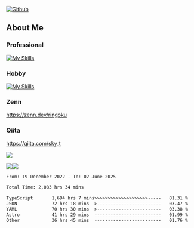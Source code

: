 [![Github](https://img.shields.io/github/followers/skyt-a?label=Follow&style=social)](https://github.com/skyt-a)

## About Me
### Professional
[![My Skills](https://skillicons.dev/icons?i=react,ts,js,nodejs,java,graphql,firebase,githubactions&theme=light)](https://skillicons.dev)
### Hobby
[![My Skills](https://skillicons.dev/icons?i=unity,rust,py&theme=light)](https://skillicons.dev)

### Zenn
https://zenn.dev/ringoku
### Qiita
https://qiita.com/sky_t


![](https://github-profile-summary-cards.vercel.app/api/cards/profile-details?username=skyt-a&theme=default)

![](https://github-profile-summary-cards.vercel.app/api/cards/repos-per-language?username=skyt-a&theme=default)![](https://github-profile-summary-cards.vercel.app/api/cards/stats?username=RinGoku&theme=default)

<!--START_SECTION:waka-->

```txt
From: 19 December 2022 - To: 02 June 2025

Total Time: 2,083 hrs 34 mins

TypeScript       1,694 hrs 7 mins>>>>>>>>>>>>>>>>>>>>-----   81.31 %
JSON             72 hrs 18 mins  >------------------------   03.47 %
YAML             70 hrs 30 mins  >------------------------   03.38 %
Astro            41 hrs 29 mins  -------------------------   01.99 %
Other            36 hrs 45 mins  -------------------------   01.76 %
```

<!--END_SECTION:waka-->

